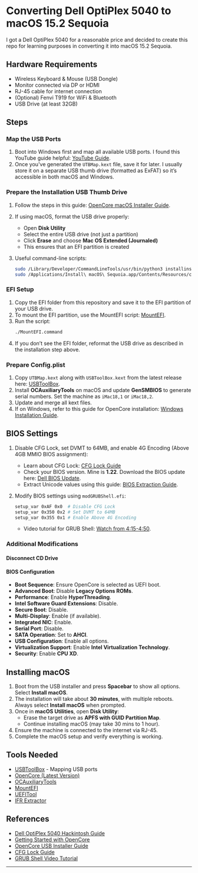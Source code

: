 # Converting Dell OptiPlex 5040 to macOS 15.2 Sequoia

I got a Dell OptiPlex 5040 for a reasonable price and decided to create this repo for learning purposes in converting it into macOS 15.2 Sequoia.

## Hardware Requirements

- Wireless Keyboard & Mouse (USB Dongle)
- Monitor connected via DP or HDMI
- RJ-45 cable for internet connection
- (Optional) Fenvi T919 for WiFi & Bluetooth
- USB Drive (at least 32GB)

## Steps

### Map the USB Ports

1. Boot into Windows first and map all available USB ports. I found this YouTube guide helpful: [YouTube Guide](https://www.youtube.com/watch?v=eBaSUxQ7R9M).
2. Once you've generated the `UTBMap.kext` file, save it for later. I usually store it on a separate USB thumb drive (formatted as ExFAT) so it’s accessible in both macOS and Windows.

### Prepare the Installation USB Thumb Drive

1. Follow the steps in this guide: [OpenCore macOS Installer Guide](https://dortania.github.io/OpenCore-Install-Guide/installer-guide/mac-install.html#downloading-macos-modern-os).

2. If using macOS, format the USB drive properly:

   - Open **Disk Utility**
   - Select the entire USB drive (not just a partition)
   - Click **Erase** and choose **Mac OS Extended (Journaled)**
   - This ensures that an EFI partition is created

3. Useful command-line scripts:

   ```sh
   sudo /Library/Developer/CommandLineTools/usr/bin/python3 installinstallmacos.py
   sudo /Applications/Install\ macOS\ Sequoia.app/Contents/Resources/createinstallmedia --volume /Volumes/MyVolume
   ```

### EFI Setup

1. Copy the EFI folder from this repository and save it to the EFI partition of your USB drive.
2. To mount the EFI partition, use the MountEFI script: [MountEFI](https://github.com/corpnewt/MountEFI).
3. Run the script:
   ```sh
   ./MountEFI.command
   ```
4. If you don’t see the EFI folder, reformat the USB drive as described in the installation step above.

### Prepare Config.plist

1. Copy `UTBMap.kext` along with `USBToolBox.kext` from the latest release here: [USBToolBox](https://github.com/USBToolBox/tool?tab=readme-ov-file).
2. Install **OCAuxiliaryTools** on macOS and update **GenSMBIOS** to generate serial numbers. Set the machine as `iMac18,1` or `iMac18,2`.
3. Update and merge all kext files.
4. If on Windows, refer to this guide for OpenCore installation: [Windows Installation Guide](https://github.com/alienator88/ASUS-TUF-Z390M-Pro-Gaming-Hackintosh-OpenCore/tree/Ventura).

## BIOS Settings

1. Disable CFG Lock, set DVMT to 64MB, and enable 4G Encoding (Above 4GB MMIO BIOS assignment):

   - Learn about CFG Lock: [CFG Lock Guide](https://dortania.github.io/OpenCore-Post-Install/misc/msr-lock.html#what-is-cfg-lock)
   - Check your BIOS version. Mine is **1.22**. Download the BIOS update here: [Dell BIOS Update](https://dl.dell.com/FOLDER08337268M/1/OptiPlex_5040_1.22.0.exe).
   - Extract Unicode values using this guide: [BIOS Extraction Guide](https://github.com/dreamwhite/bios-extraction-guide/tree/master/Dell).

2. Modify BIOS settings using `modGRUBShell.efi`:

   ```sh
   setup_var 0xAF 0x0  # Disable CFG Lock
   setup_var 0x350 0x2 # Set DVMT to 64MB
   setup_var 0x355 0x1 # Enable Above 4G Encoding
   ```

   - Video tutorial for GRUB Shell: [Watch from 4:15-4:50](https://www.youtube.com/watch?v=wcfU0xNvpDM\&t=285s).

### Additional Modifications

#### Disconnect CD Drive

#### BIOS Configuration

- **Boot Sequence**: Ensure OpenCore is selected as UEFI boot.
- **Advanced Boot**: Disable **Legacy Options ROMs**.
- **Performance**: Enable **HyperThreading**.
- **Intel Software Guard Extensions**: Disable.
- **Secure Boot**: Disable.
- **Multi-Display**: Enable (if available).
- **Integrated NIC**: Enable.
- **Serial Port**: Disable.
- **SATA Operation**: Set to **AHCI**.
- **USB Configuration**: Enable all options.
- **Virtualization Support**: Enable **Intel Virtualization Technology**.
- **Security**: Enable **CPU XD**.

## Installing macOS

1. Boot from the USB installer and press **Spacebar** to show all options. Select **Install macOS**.
2. The installation will take about **30 minutes**, with multiple reboots. Always select **Install macOS** when prompted.
3. Once in **macOS Utilities**, open **Disk Utility**:
   - Erase the target drive as **APFS with GUID Partition Map**.
   - Continue installing macOS (may take 30 mins to 1 hour).
4. Ensure the machine is connected to the internet via RJ-45.
5. Complete the macOS setup and verify everything is working.

## Tools Needed

- [USBToolBox](https://github.com/USBToolBox/tool) - Mapping USB ports
- [OpenCore (Latest Version)](https://github.com/acidanthera/OpenCorePkg)
- [OCAuxiliaryTools](https://github.com/ic005k/OCAuxiliaryTools/releases)
- [MountEFI](https://github.com/corpnewt/MountEFI)
- [UEFITool](https://github.com/LongSoft/UEFITool/releases)
- [IFR Extractor](https://github.com/LongSoft/Universal-IFR-Extractor/releases)

## References

- [Dell OptiPlex 5040 Hackintosh Guide](https://www.tonymacx86.com/threads/almost-success-dell-optiplex-5040.331274/)
- [Getting Started with OpenCore](https://dortania.github.io/OpenCore-Install-Guide/prerequisites.html#prerequisites)
- [OpenCore USB Installer Guide](https://dortania.github.io/OpenCore-Install-Guide/installer-guide/)
- [CFG Lock Guide](https://dortania.github.io/OpenCore-Post-Install/misc/msr-lock.html#turning-off-cfg-lock-manually)
- [GRUB Shell Video Tutorial](https://www.youtube.com/watch?v=wcfU0xNvpDM\&t=285s)

---


